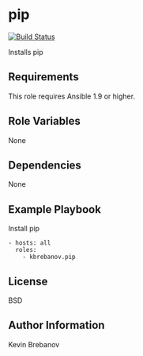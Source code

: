 pip
===

[![Build Status](https://travis-ci.org/kbrebanov/ansible-pip.svg?branch=master)](https://travis-ci.org/kbrebanov/ansible-pip)

Installs pip

Requirements
------------

This role requires Ansible 1.9 or higher.

Role Variables
--------------

None

Dependencies
------------

None

Example Playbook
----------------

Install pip
```
- hosts: all
  roles:
    - kbrebanov.pip
```

License
-------

BSD

Author Information
------------------

Kevin Brebanov

